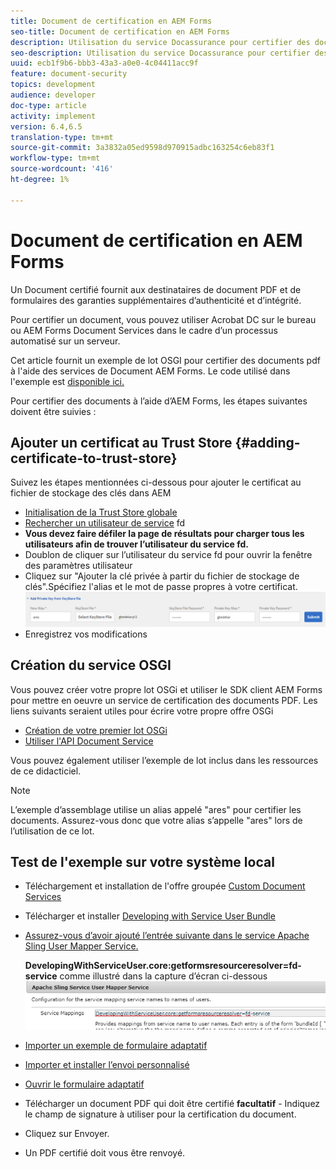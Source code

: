 ```yaml
---
title: Document de certification en AEM Forms
seo-title: Document de certification en AEM Forms
description: Utilisation du service Docassurance pour certifier des documents PDF dans AEM Forms
seo-description: Utilisation du service Docassurance pour certifier des documents PDF dans AEM Forms
uuid: ecb1f9b6-bbb3-43a3-a0e0-4c04411acc9f
feature: document-security
topics: development
audience: developer
doc-type: article
activity: implement
version: 6.4,6.5
translation-type: tm+mt
source-git-commit: 3a3832a05ed9598d970915adbc163254c6eb83f1
workflow-type: tm+mt
source-wordcount: '416'
ht-degree: 1%

---
```



# Document de certification en AEM Forms

Un Document certifié fournit aux destinataires de document PDF et de formulaires des garanties supplémentaires d’authenticité et d’intégrité.

Pour certifier un document, vous pouvez utiliser Acrobat DC sur le bureau ou AEM Forms Document Services dans le cadre d’un processus automatisé sur un serveur.

Cet article fournit un exemple de lot OSGI pour certifier des documents pdf à l&#39;aide des services de Document AEM Forms. Le code utilisé dans l&#39;exemple est [disponible ici.](https://helpx.adobe.com/experience-manager/6-4/forms/using/aem-document-services-programmatically.html)

Pour certifier des documents à l’aide d’AEM Forms, les étapes suivantes doivent être suivies :

## Ajouter un certificat au Trust Store {#adding-certificate-to-trust-store}

Suivez les étapes mentionnées ci-dessous pour ajouter le certificat au fichier de stockage des clés dans AEM

* [Initialisation de la Trust Store globale](http://localhost:4502/libs/granite/security/content/truststore.html)
* [Rechercher un utilisateur de service](http://localhost:4502/security/users.html) fd
* **Vous devez faire défiler la page de résultats pour charger tous les utilisateurs afin de trouver l’utilisateur du service fd.**
* Doublon de cliquer sur l’utilisateur du service fd pour ouvrir la fenêtre des paramètres utilisateur
* Cliquez sur &quot;Ajouter la clé privée à partir du fichier de stockage de clés&quot;.Spécifiez l&#39;alias et le mot de passe propres à votre certificat.
   ![add-certificate](assets/adding-certificate-keystore.PNG)
* Enregistrez vos modifications

## Création du service OSGI

Vous pouvez créer votre propre lot OSGi et utiliser le SDK client AEM Forms pour mettre en oeuvre un service de certification des documents PDF. Les liens suivants seraient utiles pour écrire votre propre offre OSGi

* [Création de votre premier lot OSGi](https://helpx.adobe.com/experience-manager/using/maven_arch13.html)
* [Utiliser l&#39;API Document Service](https://helpx.adobe.com/experience-manager/6-4/forms/using/aem-document-services-programmatically.html)

Vous pouvez également utiliser l’exemple de lot inclus dans les ressources de ce didacticiel.

>[!NOTE]
>
>L’exemple d’assemblage utilise un alias appelé &quot;ares&quot; pour certifier les documents. Assurez-vous donc que votre alias s’appelle &quot;ares&quot; lors de l’utilisation de ce lot.

## Test de l&#39;exemple sur votre système local

* Téléchargement et installation de l&#39;offre groupée [Custom Document Services](/help/forms/assets/common-osgi-bundles/AEMFormsDocumentServices.core-1.0-SNAPSHOT.jar)
* Télécharger et installer [Developing with Service User Bundle](/help/forms/assets/common-osgi-bundles/DevelopingWithServiceUser.jar)
* [Assurez-vous d’avoir ajouté l’entrée suivante dans le service Apache Sling User Mapper Service.](http://localhost:4502/system/console/configMgr)

   **DevelopingWithServiceUser.core:getformsresourceresolver=fd-service** comme illustré dans la capture d’écran ci-dessous
   ![User-Mapper](assets/user-mapper-service.PNG)
* [Importer un exemple de formulaire adaptatif](assets/certify-pdf-af.zip)
* [Importer et installer l’envoi personnalisé](assets/custom-submit-certify.zip)
* [Ouvrir le formulaire adaptatif](http://localhost:4502/content/dam/formsanddocuments/certifypdf/jcr:content?wcmmode=disabled)
* Télécharger un document PDF qui doit être certifié
   **facultatif** - Indiquez le champ de signature à utiliser pour la certification du document.
* Cliquez sur Envoyer.
* Un PDF certifié doit vous être renvoyé.


